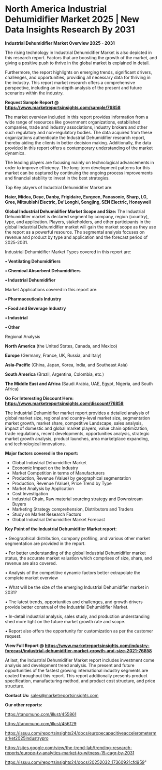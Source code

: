 # North America Industrial Dehumidifier Market 2025 | New Data Insights Research By 2031

<Strong> Industrial Dehumidifier Market Overview 2025 - 2031</strong>

The rising technology in Industrial Dehumidifier Market is also depicted in this research report. Factors that are boosting the growth of the market, and giving a positive push to thrive in the global market is explained in detail.

Furthermore, the report highlights on emerging trends, significant drivers, challenges, and opportunities, providing all necessary data for thriving in the industry. This report market research offers a comprehensive perspective, including an in-depth analysis of the present and future scenarios within the industry.

<strong>Request Sample Report @ <a href=https://www.marketreportsinsights.com/sample/76858>https://www.marketreportsinsights.com/sample/76858</a></strong>

The market overview included in this report provides information from a wide range of resources like government organizations, established companies, trade and industry associations, industry brokers and other such regulatory and non-regulatory bodies. The data acquired from these organizations authenticate the Industrial Dehumidifier research report, thereby aiding the clients in better decision making. Additionally, the data provided in this report offers a contemporary understanding of the market dynamics.

The leading players are focusing mainly on technological advancements in order to improve efficiency. The long-term development patterns for this market can be captured by continuing the ongoing process improvements and financial stability to invest in the best strategies.

Top Key players of Industrial Dehumidifier Market are:

<strong>Haier, Midea, Deye, Danby, Frigidaire, Eurgeen, Panasonic, Sharp, LG, Gree, Mitsubishi Electric, De&#39;Longhi, Songjing, SEN Electric, Honeywell</strong>

<strong><b>Global Industrial Dehumidifier Market Scope and Size:</b></strong>
The Industrial Dehumidifier market is declared segment by company, region (country), type, and application. Players, stakeholders, and other participants in the global Industrial Dehumidifier market will gain the market scope as they use the report as a powerful resource. The segmental analysis focuses on revenue and product by type and application and the forecast period of 2025-2031.

Industrial Dehumidifier Market Types covered in this report are:

<strong>• Ventilating Dehumidifiers

• Chemical Absorbent Dehumidifiers

• Industrial Dehumidifier</strong>

Market Applications covered in this report are:

<strong>• Pharmaceuticals Industry

• Food and Beverage Industry

• Industrial

• Other</strong> 

Regional Analysis

<strong>North America</strong> (the United States, Canada, and Mexico)

<strong>Europe</strong> (Germany, France, UK, Russia, and Italy)

<strong>Asia-Pacific</strong> (China, Japan, Korea, India, and Southeast Asia)

<strong>South America</strong> (Brazil, Argentina, Colombia, etc.)

<strong>The Middle East and Africa</strong> (Saudi Arabia, UAE, Egypt, Nigeria, and South Africa)

<strong>Go For Interesting Discount Here: <a href=https://www.marketreportsinsights.com/discount/76858>https://www.marketreportsinsights.com/discount/76858</a></strong>

The Industrial Dehumidifier market report provides a detailed analysis of global market size, regional and country-level market size, segmentation market growth, market share, competitive Landscape, sales analysis, impact of domestic and global market players, value chain optimization, trade regulations, recent developments, opportunities analysis, strategic market growth analysis, product launches, area marketplace expanding, and technological innovations.

<strong><b>Major factors covered in the report:</b></strong>
<ul>
  <li>Global Industrial Dehumidifier Market </li>
  <li>Economic Impact on the Industry</li>
  <li>Market Competition in terms of Manufacturers</li>
  <li>Production, Revenue (Value) by geographical segmentation</li>
  <li>Production, Revenue (Value), Price Trend by Type</li>
  <li>Market Analysis by Application</li>
  <li>Cost Investigation</li>
  <li>Industrial Chain, Raw material sourcing strategy and Downstream Buyers</li>
  <li>Marketing Strategy comprehension, Distributors and Traders</li>
  <li>Study on Market Research Factors</li>
  <li>Global Industrial Dehumidifier Market Forecast</li>
</ul>

<strong><b>Key Point of the Industrial Dehumidifier Market report:</b></strong>

• Geographical distribution, company profiling, and various other market segmentation are provided in the report.

• For better understanding of the global Industrial Dehumidifier market status, the accurate market valuation which comprises of size, share, and revenue are also covered.

• Analysis of the competitive dynamic factors better extrapolate the complete market overview

• What will be the size of the emerging Industrial Dehumidifier market in 2031?

• The latest trends, opportunities and challenges, and growth drivers provide better construal of the Industrial Dehumidifier Market.

• In-detail industrial analysis, sales study, and production understanding shed more light on the future market growth rate and scope.

• Report also offers the opportunity for customization as per the customer request.

<strong><b>View Full Report @ <a href=https://www.marketreportsinsights.com/industry-forecast/industrial-dehumidifier-market-growth-and-size-2021-76858>https://www.marketreportsinsights.com/industry-forecast/industrial-dehumidifier-market-growth-and-size-2021-76858</a></b></strong>


At last, the Industrial Dehumidifier Market report includes investment come analysis and development trend analysis. The present and future opportunities of the fastest growing international industry segments are coated throughout this report. This report additionally presents product specification, manufacturing method, and product cost structure, and price structure.

<strong>Contact Us:</strong>
sales@marketreportsinsights.com

<strong>Our other reports:</strong>

<a href=https://tanomuno.com/illust/455861>https://tanomuno.com/illust/455861</a>

<a href=https://tanomuno.com/illust/456129>https://tanomuno.com/illust/456129</a>

<a href=https://issuu.com/reportsinsights24/docs/europecapacitiveaccelerometermarket2025industrypro>https://issuu.com/reportsinsights24/docs/europecapacitiveaccelerometermarket2025industrypro</a>

<a href=https://sites.google.com/view/the-trend-lab/trending-research-reports/europe-tv-analytics-market-to-witness-15-cagr-by-2031>https://sites.google.com/view/the-trend-lab/trending-research-reports/europe-tv-analytics-market-to-witness-15-cagr-by-2031</a>

<a href=https://issuu.com/reportsinsights24/docs/20252032_17360921cfd959>https://issuu.com/reportsinsights24/docs/20252032_17360921cfd959</a>"
